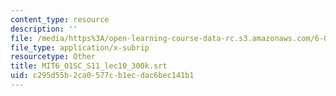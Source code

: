 ```yaml
---
content_type: resource
description: ''
file: /media/https%3A/open-learning-course-data-rc.s3.amazonaws.com/6-01sc-introduction-to-electrical-engineering-and-computer-science-i-spring-2011/c295d55b2ca0577cb1ecdac6bec141b1_MIT6_01SC_S11_lec10_300k.vtt
file_type: application/x-subrip
resourcetype: Other
title: MIT6_01SC_S11_lec10_300k.srt
uid: c295d55b-2ca0-577c-b1ec-dac6bec141b1
---
```


